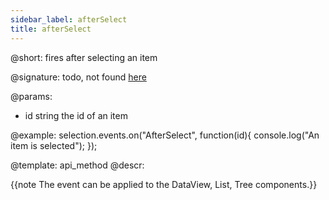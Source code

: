 ```yaml
---
sidebar_label: afterSelect
title: afterSelect
---          
```


@short: fires after selecting an item

@signature: todo, not found [here](https://cdn.dhtmlx.com/suite/pro/edge/types/ts-selection/sources/types.d.ts)

@params:
- id		string		the id of an item

@example:
selection.events.on("AfterSelect", function(id){
    console.log("An item is selected");
});

@template:	api_method
@descr:

{{note The event can be applied to the DataView, List, Tree components.}}